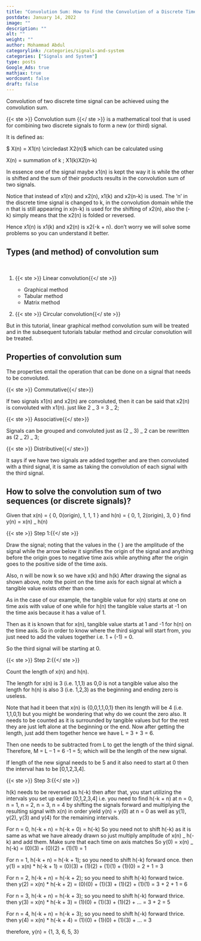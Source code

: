 ```yaml
---
title: "Convolution Sum: How to Find the Convolution of a Discrete Time Signals with Solved Example"
postdate: January 14, 2022
image: ""
description: ""
alt: ""
weight: ""
author: Mohammad Abdul
categorylink: /categories/signals-and-system
categories: ["Signals and System"]
type: posts
Google_Ads: true
mathjax: true
wordcount: false
draft: false
---
```


Convolution of two discrete time signal can be achieved using the convolution sum.

{{< ste >}} Convolution sum {{</ ste >}} is a mathematical tool that is used for combining two discrete signals to form a new (or third) signal.

It is defined as:

$ X(n) = X1(n) \circledast X2(n)$ which can be calculated using

X(n) = summation of k ; X1(k)X2(n-k)

In essence one of the signal maybe x1(n) is kept the way it is while the other is shifted and the sum of their products results in the convolution sum of two signals.

Notice that instead of x1(n) and x2(n), x1(k) and x2(n-k) is used. The ‘n’ in the discrete time signal is changed to k, in the convolution domain while the n that is still appearing in x(n-k) is used for the shifting of x2(n), also the (-k) simply means that the x2(n) is folded or reversed.

Hence x1(n) is x1(k) and x2(n) is x2(-k + n). don’t worry we will solve some problems so you can understand it better.

## Types (and method) of convolution sum

<br>

1.  {{< ste >}} Linear convolution{{</ ste >}}

    <ul class="ul-in-post">
    <li>Graphical method</li>
    <li>Tabular method</li>
    <li>Matrix method</li>
    </ul>

2.  {{< ste >}} Circular convolution{{</ ste >}}
    <br>

But in this tutorial, linear graphical method convolution sum will be treated and in the subsequent tutorials tabular method and circular convolution will be treated.

## Properties of convolution sum

The properties entail the operation that can be done on a signal that needs to be convoluted.

{{< ste >}} Commutative{{</ ste>}}
<br>

If two signals x1(n) and x2(n) are convoluted, then it can be said that x2(n) is convoluted with x1(n). just like 2 _ 3 = 3 _ 2;

{{< ste >}} Associative{{</ ste>}}
<br>

Signals can be grouped and convoluted just as (2 _ 3) _ 2 can be rewritten as (2 _ 2) _ 3;

{{< ste >}} Distributive{{</ ste>}}
<br>

It says if we have two signals are added together and are then convoluted with a third signal, it is same as taking the convolution of each signal with the third signal.

## How to solve the convolution sum of two sequences (or discrete signals)?

Given that x(n) = { 0, 0(origin), 1, 1, 1 } and h(n) = { 0, 1, 2(origin), 3, 0 } find y(n) = x(n) \_ h(n)

{{< ste >}} Step 1:{{</ ste >}}
<br>

Draw the signal; noting that the values in the { } are the amplitude of the signal while the arrow below it signifies the origin of the signal and anything before the origin goes to negative time axis while anything after the origin goes to the positive side of the time axis.

Also, n will be now k so we have x(k) and h(k)
After drawing the signal as shown above, note the point on the time axis for each signal at which a tangible value exists other than one.

As in the case of our example, the tangible value for x(n) starts at one on time axis with value of one while for h(n) the tangible value starts at -1 on the time axis because it has a value of 1.

Then as it is known that for x(n), tangible value starts at 1 and -1 for h(n) on the time axis. So in order to know where the third signal will start from, you just need to add the values together i.e. 1 + (-1) = 0.

So the third signal will be starting at 0.

{{< ste >}} Step 2:{{</ ste >}}
<br>

Count the length of x(n) and h(n).

The length for x(n) is 3 (i.e. 1,1,1) as 0,0 is not a tangible value also the length for h(n) is also 3 (i.e. 1,2,3) as the beginning and ending zero is useless.

Note that had it been that x(n) is {0,0,1,1,0,1} then its length will be 4 (i.e. 1,1,0,1) but you might be wondering that why do we count the zero also. It needs to be counted as it is surrounded by tangible values but for the rest they are just left alone at the beginning or the end.
Now after getting the length, just add them together hence we have L = 3 + 3 = 6.

Then one needs to be subtracted from L to get the length of the third signal. Therefore, M = L – 1 = 6 -1 = 5; which will be the length of the new signal.

If length of the new signal needs to be 5 and it also need to start at 0 then the interval has to be [0,1,2,3,4].

{{< ste >}} Step 3:{{</ ste >}}
<br>

h(k) needs to be reversed as h(-k) then after that, you start utilizing the intervals you set up earlier [0,1,2,3,4] i.e. you need to find h(-k + n) at n = 0, n = 1, n = 2, n = 3, n = 4 by shifting the signals forward and multiplying the resulting signal with x(n) in order yield y(n) = y(0) at n = 0 as well as y(1), y(2), y(3) and y(4) for the remaining intervals.

For n = 0, h(-k + n) = h(-k + 0) = h(-k)
So you need not to shift h(-k) as it is same as what we have already drawn so just multiply amplitude of x(n) \_ h(-k) and add them. Make sure that each time on axis matches
So y(0) = x(n) \_ h(-k) = (0)(3) + (0)(2) + (1)(1) = 1

For n = 1, h(-k + n) = h(-k + 1); so you need to shift h(-k) forward once.
then y(1) = x(n) \* h(-k + 1) = (0)(3) + (1)(2) + (1)(1) + (1)(0) = 2 + 1 = 3

For n = 2, h(-k + n) = h(-k + 2); so you need to shift h(-k) forward twice.
then y(2) = x(n) \* h(-k + 2) = (0)(0) + (1)(3) + (1)(2) + (1)(1) = 3 + 2 + 1 = 6

For n = 3, h(-k + n) = h(-k + 3); so you need to shift h(-k) forward thrice.
then y(3) = x(n) \* h(-k + 3) = (1)(0) + (1)(3) + (1)(2) + … = 3 + 2 = 5

For n = 4, h(-k + n) = h(-k + 3); so you need to shift h(-k) forward thrice.
then y(4) = x(n) \* h(-k + 4) = (1)(0) + (1)(0) + (1)(3) + … = 3

therefore, y(n) = {1, 3, 6, 5, 3}

